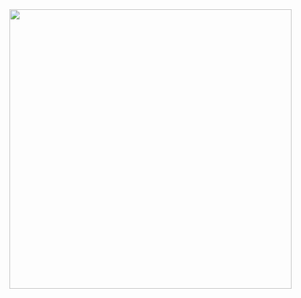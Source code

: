 <img src="[@/giphy.gif](https://media.giphy.com/media/oNJ3am00JCroA/giphy.gif)https://media.giphy.com/media/oNJ3am00JCroA/giphy.gif" style="width:100%;height:500px;object-fit:cover;"/>
